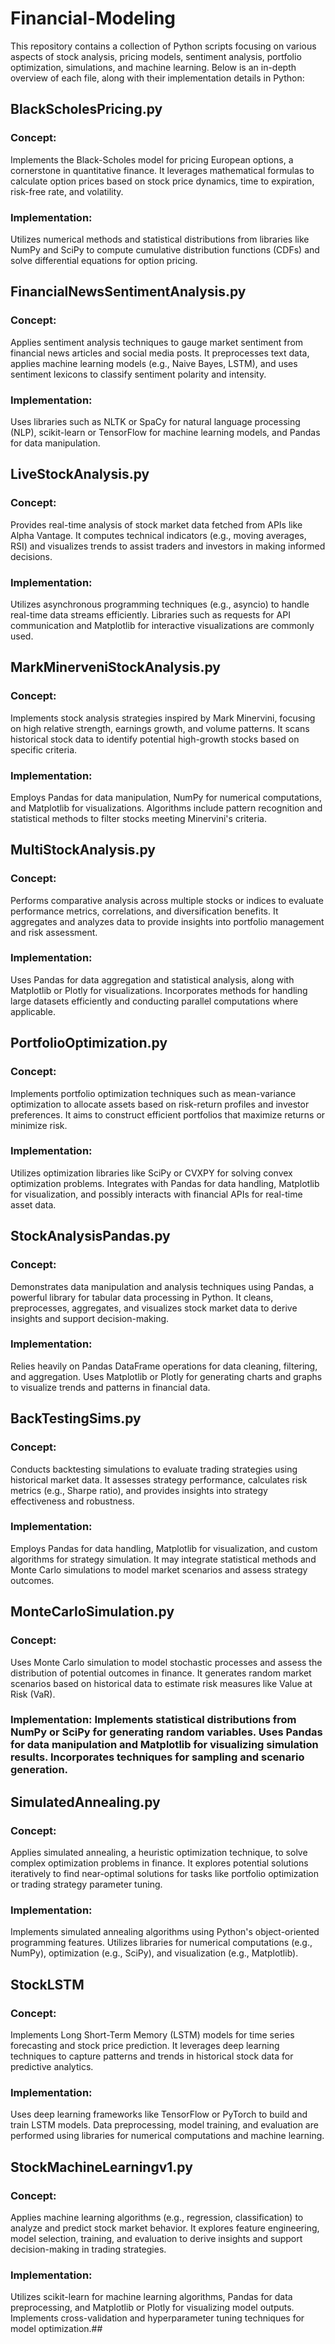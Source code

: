 # Financial-Modeling
This repository contains a collection of Python scripts focusing on various aspects of stock analysis, pricing models, sentiment analysis, portfolio optimization, simulations, and machine learning. Below is an in-depth overview of each file, along with their implementation details in Python:

## BlackScholesPricing.py
### Concept: 
Implements the Black-Scholes model for pricing European options, a cornerstone in quantitative finance. It leverages mathematical formulas to calculate option prices based on stock price dynamics, time to expiration, risk-free rate, and volatility.

### Implementation: 
Utilizes numerical methods and statistical distributions from libraries like NumPy and SciPy to compute cumulative distribution functions (CDFs) and solve differential equations for option pricing.

## FinancialNewsSentimentAnalysis.py
### Concept: 
Applies sentiment analysis techniques to gauge market sentiment from financial news articles and social media posts. It preprocesses text data, applies machine learning models (e.g., Naive Bayes, LSTM), and uses sentiment lexicons to classify sentiment polarity and intensity.

### Implementation: 
Uses libraries such as NLTK or SpaCy for natural language processing (NLP), scikit-learn or TensorFlow for machine learning models, and Pandas for data manipulation.

## LiveStockAnalysis.py
### Concept: 
Provides real-time analysis of stock market data fetched from APIs like Alpha Vantage. It computes technical indicators (e.g., moving averages, RSI) and visualizes trends to assist traders and investors in making informed decisions.

### Implementation: 
Utilizes asynchronous programming techniques (e.g., asyncio) to handle real-time data streams efficiently. Libraries such as requests for API communication and Matplotlib for interactive visualizations are commonly used.

## MarkMinerveniStockAnalysis.py
### Concept:
Implements stock analysis strategies inspired by Mark Minervini, focusing on high relative strength, earnings growth, and volume patterns. It scans historical stock data to identify potential high-growth stocks based on specific criteria.

### Implementation: 
Employs Pandas for data manipulation, NumPy for numerical computations, and Matplotlib for visualizations. Algorithms include pattern recognition and statistical methods to filter stocks meeting Minervini's criteria.

## MultiStockAnalysis.py
### Concept: 
Performs comparative analysis across multiple stocks or indices to evaluate performance metrics, correlations, and diversification benefits. It aggregates and analyzes data to provide insights into portfolio management and risk assessment.

### Implementation: 
Uses Pandas for data aggregation and statistical analysis, along with Matplotlib or Plotly for visualizations. Incorporates methods for handling large datasets efficiently and conducting parallel computations where applicable.

## PortfolioOptimization.py
### Concept: 
Implements portfolio optimization techniques such as mean-variance optimization to allocate assets based on risk-return profiles and investor preferences. It aims to construct efficient portfolios that maximize returns or minimize risk.

### Implementation: 
Utilizes optimization libraries like SciPy or CVXPY for solving convex optimization problems. Integrates with Pandas for data handling, Matplotlib for visualization, and possibly interacts with financial APIs for real-time asset data.

## StockAnalysisPandas.py
### Concept: 
Demonstrates data manipulation and analysis techniques using Pandas, a powerful library for tabular data processing in Python. It cleans, preprocesses, aggregates, and visualizes stock market data to derive insights and support decision-making.

### Implementation: 
Relies heavily on Pandas DataFrame operations for data cleaning, filtering, and aggregation. Uses Matplotlib or Plotly for generating charts and graphs to visualize trends and patterns in financial data.

## BackTestingSims.py
### Concept: 
Conducts backtesting simulations to evaluate trading strategies using historical market data. It assesses strategy performance, calculates risk metrics (e.g., Sharpe ratio), and provides insights into strategy effectiveness and robustness.

### Implementation: 
Employs Pandas for data handling, Matplotlib for visualization, and custom algorithms for strategy simulation. It may integrate statistical methods and Monte Carlo simulations to model market scenarios and assess strategy outcomes.

## MonteCarloSimulation.py
### Concept: 
Uses Monte Carlo simulation to model stochastic processes and assess the distribution of potential outcomes in finance. It generates random market scenarios based on historical data to estimate risk measures like Value at Risk (VaR).

### Implementation: Implements statistical distributions from NumPy or SciPy for generating random variables. Uses Pandas for data manipulation and Matplotlib for visualizing simulation results. Incorporates techniques for sampling and scenario generation.

## SimulatedAnnealing.py
### Concept: 
Applies simulated annealing, a heuristic optimization technique, to solve complex optimization problems in finance. It explores potential solutions iteratively to find near-optimal solutions for tasks like portfolio optimization or trading strategy parameter tuning.

### Implementation: 
Implements simulated annealing algorithms using Python's object-oriented programming features. Utilizes libraries for numerical computations (e.g., NumPy), optimization (e.g., SciPy), and visualization (e.g., Matplotlib).

## StockLSTM 
### Concept: 
Implements Long Short-Term Memory (LSTM) models for time series forecasting and stock price prediction. It leverages deep learning techniques to capture patterns and trends in historical stock data for predictive analytics.

### Implementation: 
Uses deep learning frameworks like TensorFlow or PyTorch to build and train LSTM models. Data preprocessing, model training, and evaluation are performed using libraries for numerical computations and machine learning.

## StockMachineLearningv1.py
### Concept: 
Applies machine learning algorithms (e.g., regression, classification) to analyze and predict stock market behavior. It explores feature engineering, model selection, training, and evaluation to derive insights and support decision-making in trading strategies.

### Implementation: 
Utilizes scikit-learn for machine learning algorithms, Pandas for data preprocessing, and Matplotlib or Plotly for visualizing model outputs. Implements cross-validation and hyperparameter tuning techniques for model optimization.##
